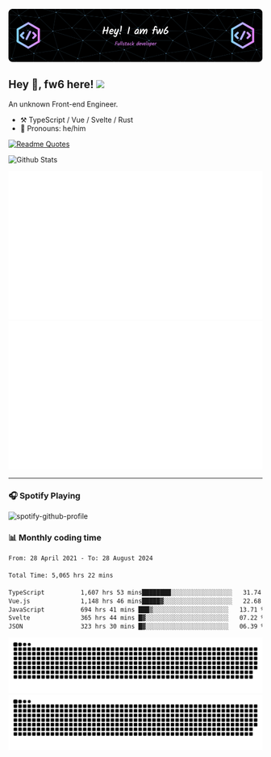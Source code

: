 ![Header](github-header-image.png)

## Hey 👋, fw6 here! <img src="https://github.githubassets.com/images/mona-whisper.gif" height="24" />


An unknown Front-end Engineer.

-   :hammer_and_pick: TypeScript / Vue / Svelte / Rust
-   :man: Pronouns: he/him


[![Readme Quotes](https://quotes-github-readme.vercel.app/api?type=horizontal&theme=algolia)](https://github.com/piyushsuthar/github-readme-quotes)



![Github Stats](https://github-readme-stats.vercel.app/api?username=fw6&bg_color=30,e96443,904e95&title_color=fff&text_color=fff)

![](https://raw.githubusercontent.com/fw6/github-stats-transparent/output/generated/overview.svg)
![](https://raw.githubusercontent.com/fw6/github-stats-transparent/output/generated/languages.svg)


---

### 🎧 Spotify Playing

<!-- ![spotify-github-profile](/img/default.svg) -->

![spotify-github-profile](https://spotify-github-profile.vercel.app/api/view.svg?uid=r6wn4hdvypv0lkzyrj0e0pjct&cover_image=true&theme=default&show_offline=true&background_color=9a10ad&interchange=true&bar_color_cover=true)



### :bar_chart: Monthly coding time 

<!--START_SECTION:waka-->

```txt
From: 28 April 2021 - To: 28 August 2024

Total Time: 5,065 hrs 22 mins

TypeScript          1,607 hrs 53 mins████████░░░░░░░░░░░░░░░░░   31.74 %
Vue.js              1,148 hrs 46 mins█████▓░░░░░░░░░░░░░░░░░░░   22.68 %
JavaScript          694 hrs 41 mins ███▒░░░░░░░░░░░░░░░░░░░░░   13.71 %
Svelte              365 hrs 44 mins █▓░░░░░░░░░░░░░░░░░░░░░░░   07.22 %
JSON                323 hrs 30 mins █▓░░░░░░░░░░░░░░░░░░░░░░░   06.39 %
```

<!--END_SECTION:waka-->




![github contribution grid snake animation](https://raw.githubusercontent.com/platane/platane/output/github-contribution-grid-snake-dark.svg#gh-dark-mode-only)![github contribution grid snake animation](https://raw.githubusercontent.com/platane/platane/output/github-contribution-grid-snake.svg#gh-light-mode-only)
